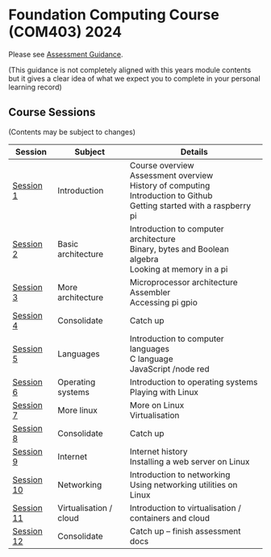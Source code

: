 
# Foundation Computing Course (COM403) 2024

Please see [Assessment Guidance](../sessions/AssessmentGuidance.md). 

(This guidance is not completely aligned with this years module contents but it gives a clear idea of what we expect you to complete in your personal learning record)

## Course Sessions

(Contents may be subject to changes)

|Session      |Subject  |Details|
| -------- | ------- | ------|
| [Session 1](../sessions/session1) |Introduction|Course overview<br>Assessment overview<br>History of computing<br>Introduction to Github<BR>Getting started with a raspberry pi|
| [Session 2](../sessions/session2)|Basic architecture|Introduction to computer architecture<br>Binary, bytes and Boolean algebra<br>Looking at memory in a pi|
| [Session 3](../sessions/session3)|More architecture|Microprocessor architecture<br>Assembler<br>Accessing pi gpio|
| [Session 4](../sessions/session4)|Consolidate|Catch up|
| [Session 5](../sessions/session5)|Languages|Introduction to computer languages<br>C language<br>JavaScript /node red|
| [Session 6](../sessions/session6)|Operating systems|Introduction to operating systems<br>Playing with Linux|
| [Session 7](../sessions/session7)|More linux|More on Linux<br>Virtualisation|
| [Session 8](../sessions/session8)|Consolidate|Catch up|
| [Session 9](../sessions/session9)|Internet|Internet history<br>Installing a web server on Linux|
| [Session 10](../sessions/session10)|Networking|Introduction to networking<br>Using networking utilities on Linux|
| [Session 11](../sessions/session11)|Virtualisation / cloud|Introduction to virtualisation / containers and cloud|
| [Session 12](../sessions/session12)|Consolidate|Catch up – finish assessment docs|

